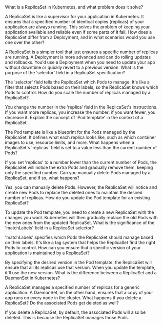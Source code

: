 What is a ReplicaSet in Kubernetes, and what problem does it solve?

A ReplicaSet is like a supervisor for your application in Kubernetes. It ensures that a specified number of identical copies (replicas) of your application are always running. This solves the problem of keeping your application available and reliable even if some parts of it fail.
How does a ReplicaSet differ from a Deployment, and in what scenarios would you use one over the other?

A ReplicaSet is a simpler tool that just ensures a specific number of replicas are running. A Deployment is more advanced and can do rolling updates and rollbacks. You'd use a Deployment when you need to update your app without downtime or quickly revert to a previous version.
What is the purpose of the 'selector' field in a ReplicaSet specification?

The 'selector' field tells the ReplicaSet which Pods to manage. It's like a filter that selects Pods based on their labels, so the ReplicaSet knows which Pods to control.
How do you scale the number of replicas managed by a ReplicaSet?

You change the number in the 'replica' field in the ReplicaSet's instructions. If you want more replicas, you increase the number; if you want fewer, you decrease it.
Explain the concept of 'Pod template' in the context of a ReplicaSet.

The Pod template is like a blueprint for the Pods managed by the ReplicaSet. It defines what each replica looks like, such as which container images to use, resource limits, and more.
What happens when a ReplicaSet's 'replicas' field is set to a value less than the current number of Pods?

If you set 'replicas' to a number lower than the current number of Pods, the ReplicaSet will notice the extra Pods and gradually remove them, keeping only the specified number.
Can you manually delete Pods managed by a ReplicaSet, and if so, what happens?

Yes, you can manually delete Pods. However, the ReplicaSet will notice and create new Pods to replace the deleted ones to maintain the desired number of replicas.
How do you update the Pod template for an existing ReplicaSet?

To update the Pod template, you need to create a new ReplicaSet with the changes you want. Kubernetes will then gradually replace the old Pods with the new ones from the updated ReplicaSet.
What is the significance of the 'matchLabels' field in a ReplicaSet selector?

'matchLabels' specifies which Pods the ReplicaSet should manage based on their labels. It's like a tag system that helps the ReplicaSet find the right Pods to control.
How can you ensure that a specific version of your application is maintained by a ReplicaSet?

By specifying the desired version in the Pod template, the ReplicaSet will ensure that all its replicas use that version. When you update the template, it'll use the new version.
What is the difference between a ReplicaSet and a DaemonSet in Kubernetes?

A ReplicaSet manages a specified number of replicas for a generic application. A DaemonSet, on the other hand, ensures that a copy of your app runs on every node in the cluster.
What happens if you delete a ReplicaSet? Do the associated Pods get deleted as well?

If you delete a ReplicaSet, by default, the associated Pods will also be deleted. This is because the ReplicaSet manages those Pods.

